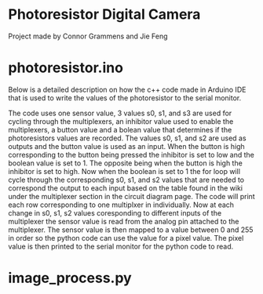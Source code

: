# Photoresistor Digital Camera
Project made by Connor Grammens and Jie Feng

# photoresistor.ino
Below is a detailed description on how the c++ code made in Arduino IDE that is used to write the values of the photoresistor to the serial monitor.

The code uses one sensor value, 3 values s0, s1, and s3 are used for cycling through the multiplexers, an inhibitor value used to enable the multiplexers, a button value and a bolean value that determines if the photoresistors values are recorded. The values s0, s1, and s2 are used as outputs and the button value is used as an input. When the button is high corresponding to the button being pressed the inhibitor is set to low and the boolean value is set to 1. The opposite being when the button is high the inhibitor is set to high. Now when the boolean is set to 1 the for loop will cycle through the corresponding s0, s1, and s2 values that are needed to correspond the output to each input based on the table found in the wiki under the multiplexer section in the circuit diagram page. The code will print each row corresponding to one multiplxer in individually. Now at each change in s0, s1, s2 values coresponding to different inputs of the multiplexer the sensor value is read from the analog pin attached to the multiplexer. The sensor value is then mapped to a value between 0 and 255 in order so the python code can use the value for a pixel value. The pixel value is then printed to the serial monitor for the python code to read. 

# image_process.py
